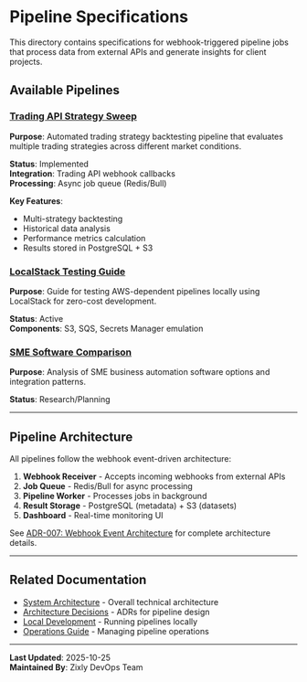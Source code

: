 # Pipeline Specifications

This directory contains specifications for webhook-triggered pipeline jobs that process data from external APIs and generate insights for client projects.

## Available Pipelines

### [Trading API Strategy Sweep](./trading-api-strategy-sweep.md)

**Purpose**: Automated trading strategy backtesting pipeline that evaluates multiple trading strategies across different market conditions.

**Status**: Implemented  
**Integration**: Trading API webhook callbacks  
**Processing**: Async job queue (Redis/Bull)

**Key Features**:

- Multi-strategy backtesting
- Historical data analysis
- Performance metrics calculation
- Results stored in PostgreSQL + S3

### [LocalStack Testing Guide](./testing-localstack.md)

**Purpose**: Guide for testing AWS-dependent pipelines locally using LocalStack for zero-cost development.

**Status**: Active  
**Components**: S3, SQS, Secrets Manager emulation

### [SME Software Comparison](./sme-software-comparison.md)

**Purpose**: Analysis of SME business automation software options and integration patterns.

**Status**: Research/Planning

---

## Pipeline Architecture

All pipelines follow the webhook event-driven architecture:

1. **Webhook Receiver** - Accepts incoming webhooks from external APIs
2. **Job Queue** - Redis/Bull for async processing
3. **Pipeline Worker** - Processes jobs in background
4. **Result Storage** - PostgreSQL (metadata) + S3 (datasets)
5. **Dashboard** - Real-time monitoring UI

See [ADR-007: Webhook Event Architecture](../architecture/decisions/adr-007-webhook-event-architecture.md) for complete architecture details.

---

## Related Documentation

- [System Architecture](../architecture/system-architecture.md) - Overall technical architecture
- [Architecture Decisions](../architecture/decisions/) - ADRs for pipeline design
- [Local Development](../local-development/README.md) - Running pipelines locally
- [Operations Guide](../operations/internal-operations-guide.md) - Managing pipeline operations

---

**Last Updated**: 2025-10-25  
**Maintained By**: Zixly DevOps Team
